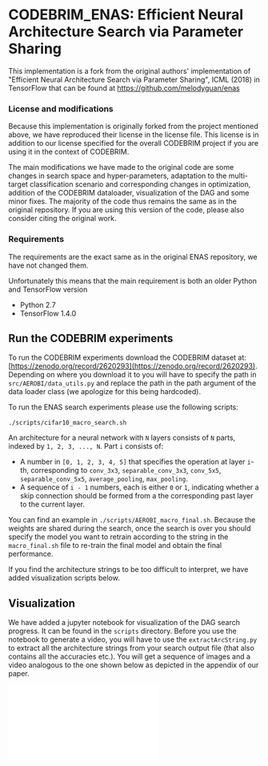 # CODEBRIM_ENAS: Efficient Neural Architecture Search via Parameter Sharing

This implementation is a fork from the original authors' implementation of "Efficient Neural Architecture Search via Parameter Sharing", ICML (2018) in TensorFlow that can be found at https://github.com/melodyguan/enas 

### License and modifications
Because this implementation is originally forked from the project mentioned above, we have reproduced their license in the license file. This license is in addition to our license specified for the overall CODEBRIM project if you are using it in the context of CODEBRIM. 

The main modifications we have made to the original code are some changes in search space and hyper-parameters, adaptation to the multi-target classification scenario and corresponding changes in optimization, addition of the CODEBRIM dataloader, visualization of the DAG and some minor fixes. The majority of the code thus remains the same as in the original repository. If you are using this version of the code, please also consider citing the original work. 

### Requirements
The requirements are the exact same as in the original ENAS repository, we have not changed them.

Unfortunately this means that the main requirement is both an older Python and TensorFlow version

* Python 2.7
* TensorFlow 1.4.0

## Run the CODEBRIM experiments

To run the CODEBRIM experiments download the CODEBRIM dataset at: [https://zenodo.org/record/2620293](https://zenodo.org/record/2620293). Depending on where you download it to you will have to specify the path in `src/AEROBI/data_utils.py` and replace the path in the path argument of the data loader class (we apologize for this being hardcoded).

To run the ENAS search experiments please use the following scripts:
```
./scripts/cifar10_macro_search.sh
```

An architecture for a neural network with `N` layers consists of `N` parts, indexed by `1, 2, 3, ..., N`. Part `i` consists of:

* A number in `[0, 1, 2, 3, 4, 5]` that specifies the operation at layer `i`-th, corresponding to `conv_3x3`, `separable_conv_3x3`, `conv_5x5`, `separable_conv_5x5`, `average_pooling`, `max_pooling`.
* A sequence of `i - 1` numbers, each is either `0` or `1`, indicating whether a skip connection should be formed from a the corresponding past layer to the current layer.

You can find an example in `./scripts/AEROBI_macro_final.sh`. Because the weights are shared during the search, once the search is over you should specify the model you want to retrain according to the string in the `macro_final.sh` file to re-train the final model and obtain the final performance. 

If you find the architecture strings to be too difficult to interpret, we have added visualization scripts below. 

## Visualization
We have added a jupyter notebook for visualization of the DAG search progress. It can be found in the `scripts` directory. Before you use the notebook to generate a video, you will have to use the `extractArcString.py` to extract all the architecture strings from your search output file (that also contains all the accuracies etc.). You will get a sequence of images and a video analogous to the one shown below as depicted in the appendix of our paper.

![](imgs/ENAS-1.pdf)
